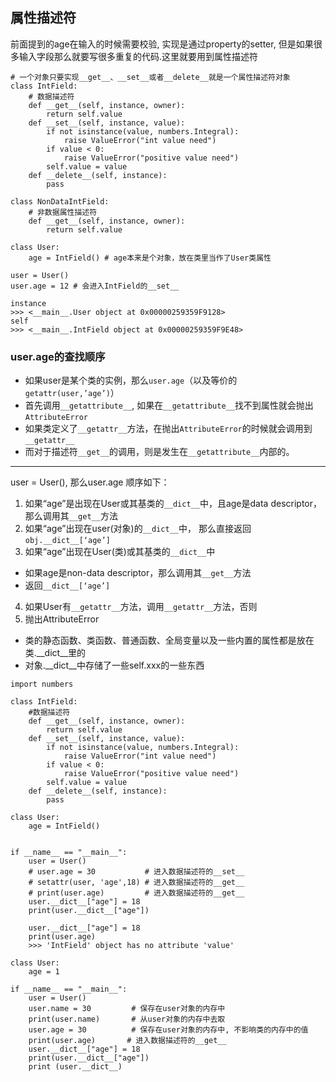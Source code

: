 ## 属性描述符
前面提到的age在输入的时候需要校验, 实现是通过property的setter, 但是如果很多输入字段那么就要写很多重复的代码.这里就要用到属性描述符
```
# 一个对象只要实现__get__、__set__或者__delete__就是一个属性描述符对象
class IntField:
    # 数据描述符
    def __get__(self, instance, owner):
        return self.value
    def __set__(self, instance, value):
        if not isinstance(value, numbers.Integral):
            raise ValueError("int value need")
        if value < 0:
            raise ValueError("positive value need")
        self.value = value
    def __delete__(self, instance):
        pass

class NonDataIntField:
    # 非数据属性描述符
    def __get__(self, instance, owner):
        return self.value

class User:
    age = IntField() # age本来是个对象，放在类里当作了User类属性

user = User()
user.age = 12 # 会进入IntField的__set__

instance
>>> <__main__.User object at 0x00000259359F9128>
self
>>> <__main__.IntField object at 0x00000259359F9E48>
```

### user.age的查找顺序
- 如果user是某个类的实例，那么`user.age`（以及等价的`getattr(user,’age’)`）
- 首先调用`__getattribute__`, 如果在`__getattribute__`找不到属性就会抛出`AttributeError`
- 如果类定义了`__getattr__`方法，在抛出`AttributeError`的时候就会调用到`__getattr__`
- 而对于描述符`__get__`的调用，则是发生在`__getattribute__`内部的。

------
user = User(), 那么user.age 顺序如下：
1. 如果“age”是出现在User或其基类的`__dict__`中，且age是data descriptor，那么调用其`__get__`方法
2. 如果“age”出现在user(对象)的`__dict__`中， 那么直接返回 `obj.__dict__[‘age’]`
3. 如果“age”出现在User(类)或其基类的`__dict__`中
- 如果age是non-data descriptor，那么调用其`__get__`方法
- 返回`__dict__[‘age’]`
4. 如果User有`__getattr__`方法，调用`__getattr__`方法，否则
5. 抛出AttributeError

- 类的静态函数、类函数、普通函数、全局变量以及一些内置的属性都是放在类.__dict__里的
- 对象.__dict__中存储了一些self.xxx的一些东西

```
import numbers

class IntField:
    #数据描述符
    def __get__(self, instance, owner):
        return self.value
    def __set__(self, instance, value):
        if not isinstance(value, numbers.Integral):
            raise ValueError("int value need")
        if value < 0:
            raise ValueError("positive value need")
        self.value = value
    def __delete__(self, instance):
        pass

class User:
    age = IntField()


if __name__ == "__main__":
    user = User()
    # user.age = 30           # 进入数据描述符的__set__
    # setattr(user, 'age',18) # 进入数据描述符的__get__
    # print(user.age)         # 进入数据描述符的__get__
    user.__dict__["age"] = 18
    print(user.__dict__["age"])

    user.__dict__["age"] = 18
    print(user.age)
    >>> 'IntField' object has no attribute 'value'
```

```
class User:
    age = 1

if __name__ == "__main__":
    user = User()
    user.name = 30         # 保存在user对象的内存中
    print(user.name)       # 从user对象的内存中去取
    user.age = 30          # 保存在user对象的内存中, 不影响类的内存中的值
    print(user.age)       # 进入数据描述符的__get__
    user.__dict__["age"] = 18
    print(user.__dict__["age"])
    print (user.__dict__)
```








